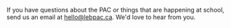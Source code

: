 If you have questions about the PAC or things that are happening at school, send us an email at [hello@lebpac.ca](mailto:hello@lebpac.ca). We'd love to hear from you.